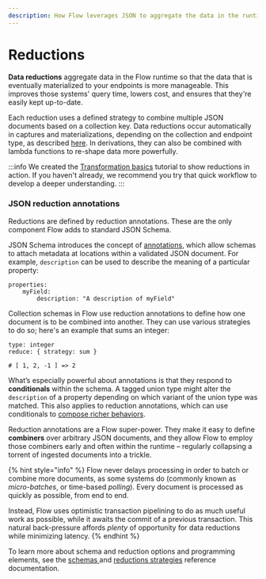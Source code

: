 ```yaml
---
description: How Flow leverages JSON to aggregate the data in the runtime
---
```


# Reductions

**Data reductions** aggregate data in the Flow runtime so that the data that is eventually materialized to your endpoints is more manageable. This improves those systems' query time, lowers cost, and ensures that they're easily kept up-to-date.&#x20;

Each reduction uses a defined strategy to combine multiple JSON documents based on a collection key. Data reductions occur automatically in captures and materializations, depending on the collection and endpoint type, as described [here](materialization.md#how-materializations-work). In derivations, they can also be combined with lambda functions to re-shape data more powerfully.&#x20;

:::info
We created the [Transformation basics](../../getting-started/flow-tutorials/transformation-basics.md) tutorial to show reductions in action.
If you haven't already, we recommend you try that quick workflow to develop a deeper understanding.
:::

### JSON reduction annotations

Reductions are defined by reduction annotations. These are the only component Flow adds to standard JSON Schema.&#x20;

JSON Schema introduces the concept of [annotations](https://json-schema.org/draft/2019-09/json-schema-core.html#rfc.section.7.7), which allow schemas to attach metadata at locations within a validated JSON document. For example, `description` can be used to describe the meaning of a particular property:

```
properties:
    myField:
        description: "A description of myField"
```

Collection schemas in Flow use reduction annotations to define how one document is to be combined into another. They can use various strategies to do so; here's an example that sums an integer:

```
type: integer
reduce: { strategy: sum }

# [ 1, 2, -1 ] => 2
```

What’s especially powerful about annotations is that they respond to **conditionals** within the schema. A tagged union type might alter the `description` of a property depending on which variant of the union type was matched. This also applies to reduction annotations, which can use conditionals to [compose richer behaviors](../../reference/reduction-strategies/composing-with-conditionals.md).

Reduction annotations are a Flow super-power. They make it easy to define **combiners** over arbitrary JSON documents, and they allow Flow to employ those combiners early and often within the runtime – regularly collapsing a torrent of ingested documents into a trickle.

{% hint style="info" %}
Flow never delays processing in order to batch or combine more documents, as some systems do (commonly known as _micro-batches_, or time-based _polling_). Every document is processed as quickly as possible, from end to end.

Instead, Flow uses optimistic transaction pipelining to do as much useful work as possible, while it awaits the commit of a previous transaction. This natural back-pressure affords _plenty_ of opportunity for data reductions while minimizing latency.
{% endhint %}

To learn more about schema and reduction options and programming elements, see the [schemas ](../../reference/catalog-reference/schemas-and-data-reductions.md)and [reductions strategies](../../reference/reduction-strategies/) reference documentation.
